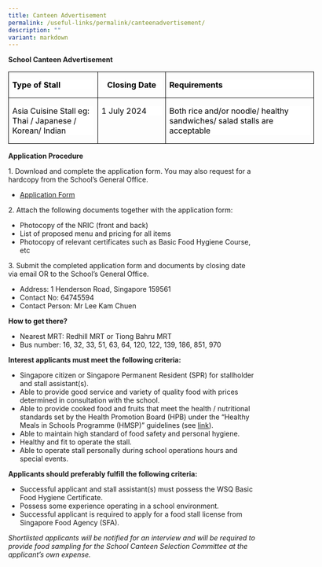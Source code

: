 ```yaml
---
title: Canteen Advertisement
permalink: /useful-links/permalink/canteenadvertisement/
description: ""
variant: markdown
---
```


**School Canteen Advertisement**

<table style="width:467.5pt;border-collapse:collapse;mso-yfti-tbllook:1184;
 mso-padding-alt:0cm 0cm 0cm 0cm" width="623" cellpadding="0" cellspacing="0" border="0" class="MsoNormalTable"><tbody><tr style="mso-yfti-irow:0;mso-yfti-firstrow:yes"><td style="width:134.5pt;border:solid windowtext 1.0pt;
  padding:0cm 5.4pt 0cm 5.4pt" valign="top" width="179"><p style="mso-margin-top-alt:auto;mso-margin-bottom-alt:auto;
  text-align:justify;text-justify:inter-ideograph;background:white" class="MsoNormal"><b><span style="font-size:12.0pt;mso-fareast-font-family:&quot;Times New Roman&quot;;color:black;
  mso-font-kerning:0pt;mso-ligatures:none">Type of Stall</span></b><span style="font-size:12.0pt;mso-fareast-font-family:&quot;Times New Roman&quot;;mso-font-kerning:
  0pt;mso-ligatures:none"></span></p></td><td style="width:99.0pt;border:solid windowtext 1.0pt;
  border-left:none;padding:0cm 5.4pt 0cm 5.4pt" valign="top" width="132"><p style="mso-margin-top-alt:auto;mso-margin-bottom-alt:
  auto;text-align:center;background:white" align="center" class="MsoNormal"><b><span style="font-size:12.0pt;
  mso-fareast-font-family:&quot;Times New Roman&quot;;color:black;mso-font-kerning:0pt;
  mso-ligatures:none">Closing Date</span></b><span style="font-size:12.0pt;
  mso-fareast-font-family:&quot;Times New Roman&quot;;mso-font-kerning:0pt;mso-ligatures:
  none"></span></p></td><td style="width:234.0pt;border:solid windowtext 1.0pt;
  border-left:none;padding:0cm 5.4pt 0cm 5.4pt" valign="top" width="312"><p style="mso-margin-top-alt:auto;mso-margin-bottom-alt:auto;
  text-align:justify;text-justify:inter-ideograph;background:white" class="MsoNormal"><b><span style="font-size:12.0pt;mso-fareast-font-family:&quot;Times New Roman&quot;;color:black;
  mso-font-kerning:0pt;mso-ligatures:none">Requirements</span></b><span style="font-size:12.0pt;mso-fareast-font-family:&quot;Times New Roman&quot;;mso-font-kerning:
  0pt;mso-ligatures:none"></span></p></td></tr><tr style="mso-yfti-irow:1;mso-yfti-lastrow:yes;height:44.5pt"><td style="width:134.5pt;border:solid windowtext 1.0pt;
  border-top:none;padding:0cm 5.4pt 0cm 5.4pt;height:44.5pt" valign="top" width="179"><p style="mso-margin-top-alt:auto;mso-margin-bottom-alt:auto;
  background:white" class="MsoNormal"><span style="font-size:12.0pt;mso-fareast-font-family:&quot;Times New Roman&quot;;
  color:black;mso-font-kerning:0pt;mso-ligatures:none">Asia Cuisine Stall eg: Thai / Japanese / Korean/ Indian</span><span style="font-size:12.0pt;
  mso-fareast-font-family:&quot;Times New Roman&quot;;mso-font-kerning:0pt;mso-ligatures:
  none"></span></p></td><td style="width:99.0pt;border-top:none;border-left:
  none;border-bottom:solid windowtext 1.0pt;border-right:solid windowtext 1.0pt;
  padding:0cm 5.4pt 0cm 5.4pt;height:44.5pt" valign="top" width="132"><p style="mso-margin-top-alt:auto;mso-margin-bottom-alt:auto;
  background:white" class="MsoNormal"><span style="font-size:12.0pt;mso-fareast-font-family:&quot;Times New Roman&quot;;
  color:black;mso-font-kerning:0pt;mso-ligatures:none">1 July 2024</span><span style="font-size:12.0pt;mso-fareast-font-family:&quot;Times New Roman&quot;;mso-font-kerning:
  0pt;mso-ligatures:none"></span></p></td><td style="width:234.0pt;border-top:none;border-left:
  none;border-bottom:solid windowtext 1.0pt;border-right:solid windowtext 1.0pt;
  padding:0cm 5.4pt 0cm 5.4pt;height:44.5pt" valign="top" width="312"><p style="mso-margin-top-alt:auto;mso-margin-bottom-alt:auto;
  background:white" class="MsoNormal"><span style="font-size:12.0pt;mso-fareast-font-family:&quot;Times New Roman&quot;;
  color:black;mso-font-kerning:0pt;mso-ligatures:none">Both rice and/or noodle/ healthy sandwiches/ salad stalls are acceptable</span><span style="font-size:
  12.0pt;mso-fareast-font-family:&quot;Times New Roman&quot;;mso-font-kerning:0pt;
  mso-ligatures:none"></span></p></td></tr></tbody></table>

**Application Procedure**

1\. Download and complete the application form. You may also request for a hardcopy from the School’s General Office.

*   [Application Form](file:///C:/Users/S7839719E/Documents/Contracts/2024/Canteen%20FormBF7%20(2018).pdf)

2\. Attach the following documents together with the application form:

*   Photocopy of the NRIC (front and back)
*   List of proposed menu and pricing for all items
*   Photocopy of relevant certificates such as Basic Food Hygiene Course, etc

3\. Submit the completed application form and documents by closing date via email OR to the School’s General Office.

*   Address: 1 Henderson Road, Singapore 159561
*   Contact No: 64745594
*   Contact Person: Mr Lee Kam Chuen

**How to get there?**

*   Nearest MRT: Redhill MRT or Tiong Bahru MRT
*   Bus number: 16, 32, 33, 51, 63, 64, 120, 122, 139, 186, 851, 970

**Interest applicants must meet the following criteria:**

*   Singapore citizen or Singapore Permanent Resident (SPR) for stallholder and stall assistant(s).
*   Able to provide good service and variety of quality food with prices determined in consultation with the school.
*   Able to provide cooked food and fruits that meet the health / nutritional standards set by the Health Promotion Board (HPB) under the “Healthy Meals in Schools Programme (HMSP)” guidelines (see&nbsp;[link](https://www.hpb.gov.sg/schools/school-programmes/healthy-meals-in-schools-programme)).
*   Able to maintain high standard of food safety and personal hygiene.
*   Healthy and fit to operate the stall.
*   Able to operate stall personally during school operations hours and special events.

**Applicants should preferably fulfill the following criteria:**

*   Successful applicant and stall assistant(s) must possess the WSQ Basic Food Hygiene Certificate.
*   Possess some experience operating in a school environment.
*   Successful applicant is required to apply for a food stall license from Singapore Food Agency (SFA).

_Shortlisted applicants will be notified for an interview and will be required to provide food sampling for the School Canteen Selection Committee at the applicant’s own expense._